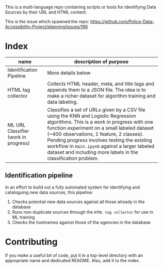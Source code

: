 This is a multi-language repo containing scripts or tools for identifying Data Sources by their URL and HTML content.

This is the issue which spawned the repo: https://github.com/Police-Data-Accessibility-Project/planning/issues/196

# Index

name | description of purpose
--- | ---
Identification Pipeline | More details below
HTML tag collector | Collects HTML header, meta, and title tags and appends them to a JSON file. The idea is to make a richer dataset for algorithm training and data labeling.
ML URL Classifier (work in progress) | Classifies a set of URLs given by a CSV file using the KNN and Logistic Regression algorithms. This is a work in progress with one function experiment on a small labeled dataset (~400 observations, 1 feature, 2 classes). Pending progress involves testing the existing workflow in `main.ipynb` against a larger labeled dataset and including more labels in the classification problem.

## Identification pipeline
In an effort to build out a fully automated system for identifying and cataloguing new data sources, this pipeline:
1. Checks potential new data sources against all those already in the database
2. Runs non-duplicate sources through the `HTML tag collector` for use in ML training
3. Checks the hostnames against those of the agencies in the database


# Contributing

If you make a useful bit of code, put it in a top-level directory with an appropriate name and dedicated README. Also, add it to the index.
